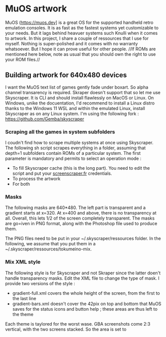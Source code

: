 # MuOS artwork

MuOS (https://muos.dev] is a great OS for the supported handheld retro emulation consoles. It is as fast as the fastest systems yet customizable to your needs. But it lags behind heavuer systems such Knulli when it comes to artwork. In this project, I share a couple of ressources that I use for myself. Nothing is super-polished and it comes with no warranty whatsoever. But I hope it can prove useful for other people. //If ROMs are mentioned here below, note as usual that you should own the right to use your ROM files.//

## Building artwork for 640x480 devices

I want the MuOS text list of games gently fade under boxart. So alpha channel transarency is required. Skraper doesn't support that so let me use Skyscraper. It is CLI and should install flawlessly on MacOS or Linux. On Windows, unike the docuentation, I'd recommend to install a Linux distro thanks to the Windows 11 WSL and within the emulated Linux, install Skyscraper as on any Linux system. I'm using the following fork : https://github.com/Gemba/skyscraper

### Scraping all the games in system subfolders

I coudn't find how to scrape multiple systems at once using Skyscraper. The following sh script scrapes everything in a folder, assuming that depth=1 subfolders contain ROMs of a particular system. The first parameter is mandatory and permits to select an operation mode :

  - To fill Skyscraper cache (this is the long part). You need to edit the script and put your [screenscraper.fr](https://www.screenscraper.fr/) credentials.
  - To process the artwork
  - For both

### Masks

The following masks are 640*480. The left part is transparent and a gradient starts at x=320. At x=400 and above, there is no transparency at all. Overall, this lets 1/2 of the screen completely transparent. The masks are go=iven in PNG format, along with the Photoshop file used to produce them.

The PNG files need to be put in your ~/.skyscraper/ressources folder. In the following, we assume that you put them in a  ~/.skyscraper/ressources/tokumeino-mix.

### Mix XML style

The following style is for Skyscraper and not Skraper since the latter doen't handle transparency masks. Edit the XML file to change the type of mask. I provide two versions of the style :

  - gradient-full.xml covers the whole height of the screen, from the first to the last line
  - gradient-bars.xml doesn't cover the 42pix on top and bottom that MuOS saves for the status icons and button help ; these areas are thus left to the theme

Each theme is taylored for the worst wase. GBA screenshots come 2:3 vertical, with the two screens stacked. So the area is set to 



